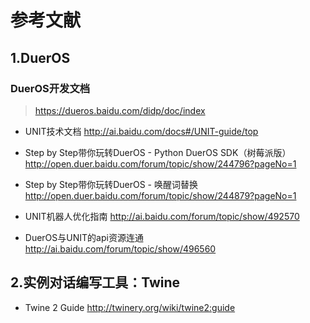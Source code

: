 # 参考文献
## 1.DuerOS

### DuerOS开发文档
 > https://dueros.baidu.com/didp/doc/index
   
 - UNIT技术文档
   http://ai.baidu.com/docs#/UNIT-guide/top
   
 - Step by Step带你玩转DuerOS - Python DuerOS SDK（树莓派版）
   http://open.duer.baidu.com/forum/topic/show/244796?pageNo=1
   
 - Step by Step带你玩转DuerOS - 唤醒词替换
   http://open.duer.baidu.com/forum/topic/show/244879?pageNo=1
   
 - UNIT机器人优化指南
   http://ai.baidu.com/forum/topic/show/492570
   
 - DuerOS与UNIT的api资源连通
   http://ai.baidu.com/forum/topic/show/496560

## 2.实例对话编写工具：Twine

 - Twine 2 Guide
    http://twinery.org/wiki/twine2:guide



